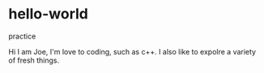 # hello-world
practice

Hi I am Joe, I'm love to coding, such as c++.
I also like to expolre a variety of fresh things.
